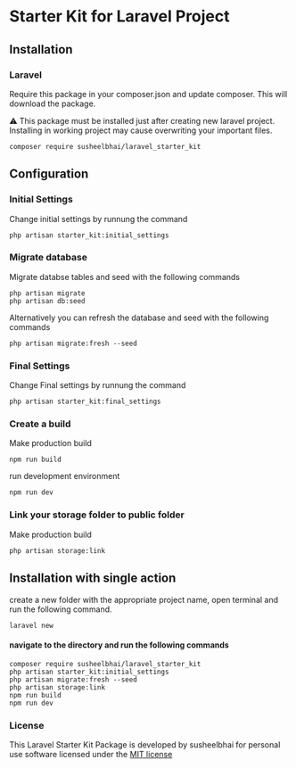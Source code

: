 # Starter Kit for Laravel Project

## Installation

### Laravel
Require this package in your composer.json and update composer. This will download the package.

:warning: This package must be installed just after creating new laravel project. Installing in working project may cause overwriting your important files.

    composer require susheelbhai/laravel_starter_kit

## Configuration

### Initial Settings
Change initial settings by runnung the command

  ```
  php artisan starter_kit:initial_settings

  ```


### Migrate database

Migrate  databse tables and seed with the following commands

  ```
  php artisan migrate
  php artisan db:seed
  
  ```

Alternatively you can refresh the database and seed with the following commands

  ```
  php artisan migrate:fresh --seed
  
  ```

### Final Settings
Change Final settings by runnung the command

  ```
  php artisan starter_kit:final_settings

  ```

### Create a build

Make production build

  ```
  npm run build

  ```

run development environment

  ```
  npm run dev
  
  ```

### Link your storage folder to public folder

Make production build

  ```
  php artisan storage:link

  ```


## Installation with single action

  create a new folder with the appropriate project name, open terminal and run the following command.

  ```
  laravel new
  
  ```

  #### navigate to the directory and run the following commands

  ```
  composer require susheelbhai/laravel_starter_kit
  php artisan starter_kit:initial_settings
  php artisan migrate:fresh --seed
  php artisan storage:link
  npm run build
  npm run dev

  ``` 


### License

This Laravel Starter Kit Package is developed by susheelbhai for personal use software licensed under the [MIT license](http://opensource.org/licenses/MIT)
